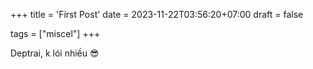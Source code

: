 +++
title = 'First Post'
date = 2023-11-22T03:56:20+07:00
draft = false

tags = ["miscel"]
+++

Deptrai, k lói nhiều 😎